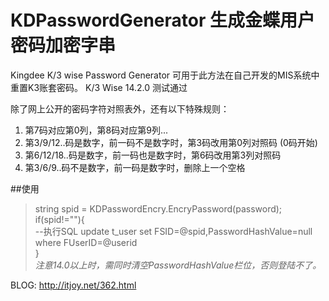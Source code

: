 # KDPasswordGenerator 生成金蝶用户密码加密字串
Kingdee K/3 wise Password Generator 
可用于此方法在自己开发的MIS系统中重置K3账套密码。
K/3 Wise 14.2.0 测试通过

除了网上公开的密码字符对照表外，还有以下特殊规则： 
1. 第7码对应第0列，第8码对应第9列...  
2. 第3/9/12..码是数字，前一码不是数字时，第3码改用第0列对照码 (0码开始) 
3. 第6/12/18..码是数字，前一码也是数字时，第6码改用第3列对照码 
4. 第3/6/9..码不是数字，前一码是数字时，删除上一个空格 

##使用
>string spid = KDPasswordEncry.EncryPassword(password);   
>if(spid!=""){  
>--执行SQL  update t_user set FSID=@spid,PasswordHashValue=null where FUserID=@userid   
>}  
>*注意14.0以上时，需同时清空PasswordHashValue栏位，否则登陆不了。*

BLOG: http://itjoy.net/362.html
